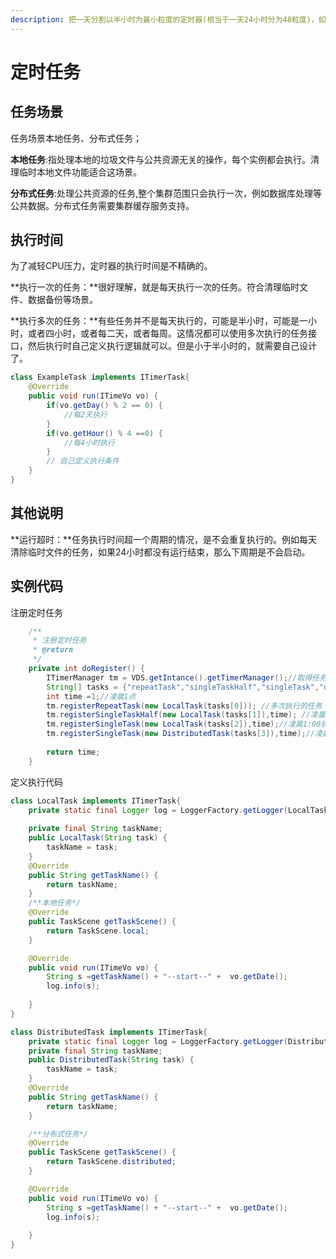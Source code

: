 ```yaml
---
description: 把一天分割以半小时为最小粒度的定时器(相当于一天24小时分为48粒度)，如果还有更高时间要求的场景，可能不合适使用这个定时器的设计范围。
---
```


# 定时任务

## 任务场景

任务场景本地任务、分布式任务；

**本地任务**:指处理本地的垃圾文件与公共资源无关的操作，每个实例都会执行。清理临时本地文件功能适合这场景。

**分布式任务**:处理公共资源的任务,整个集群范围只会执行一次，例如数据库处理等公共数据。分布式任务需要集群缓存服务支持。

## 执行时间

为了减轻CPU压力，定时器的执行时间是不精确的。

**执行一次的任务：**很好理解，就是每天执行一次的任务。符合清理临时文件、数据备份等场景。

**执行多次的任务：**有些任务并不是每天执行的，可能是半小时，可能是一小时，或者四小时，或者每二天，或者每周。这情况都可以使用多次执行的任务接口，然后执行时自己定义执行逻辑就可以。但是小于半小时的，就需要自己设计了。

```java
class ExampleTask implements ITimerTask{ 
	@Override
	public void run(ITimeVo vo) { 
		if(vo.getDay() % 2 == 0) {
			//每2天执行
		}
		if(vo.getHour() % 4 ==0) {
			//每4小时执行
		}
		// 自己定义执行条件
	}	
}

```

## 其他说明

**运行超时：**任务执行时间超一个周期的情况，是不会重复执行的。例如每天清除临时文件的任务，如果24小时都没有运行结束，那么下周期是不会启动。

## 实例代码

注册定时任务

```java
	/**
	 * 注册定时任务
	 * @return
	 */
	private int doRegister() {
		ITimerManager tm = VDS.getIntance().getTimerManager();//取得任务管理器
		String[] tasks = {"repeatTask","singleTaskHalf","singleTask","distributedTask"};
		int time =1;//凌晨1点
		tm.registerRepeatTask(new LocalTask(tasks[0])); //多次执行的任务
		tm.registerSingleTaskHalf(new LocalTask(tasks[1]),time); //凌晨1:30执行
		tm.registerSingleTask(new LocalTask(tasks[2]),time);//凌晨1:00执行
		tm.registerSingleTask(new DistributedTask(tasks[3]),time);//凌晨1:00执行分布式任务
		
		return time;
	}
```

定义执行代码

```java
class LocalTask implements ITimerTask{ 
	private static final Logger log = LoggerFactory.getLogger(LocalTask.class);
	 
	private final String taskName;
	public LocalTask(String task) {
		taskName = task;
	}
	@Override
	public String getTaskName() { 
		return taskName;
	}
	/**本地任务*/
	@Override
	public TaskScene getTaskScene() { 
		return TaskScene.local;
	}

	@Override
	public void run(ITimeVo vo) { 
		String s =getTaskName() + "--start--" +  vo.getDate();
		log.info(s); 
		
	}	
}

class DistributedTask implements ITimerTask{
	private static final Logger log = LoggerFactory.getLogger(DistributedTask.class);
	private final String taskName;
	public DistributedTask(String task) {
		taskName = task;
	}
	@Override
	public String getTaskName() { 
		return taskName;
	}

	/**分布式任务*/
	@Override
	public TaskScene getTaskScene() { 
		return TaskScene.distributed;
	}

	@Override
	public void run(ITimeVo vo) { 
		String s =getTaskName() + "--start--" +  vo.getDate();
		log.info(s);
		
	}	
}
```
